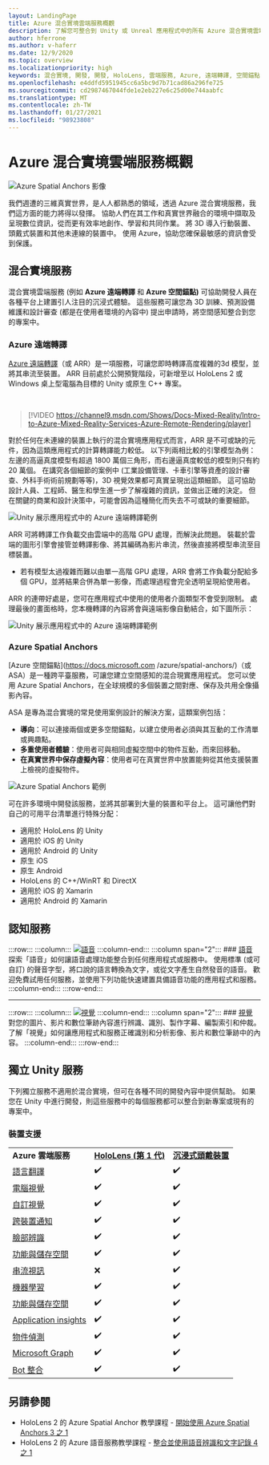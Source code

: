 ```yaml
---
layout: LandingPage
title: Azure 混合實境雲端服務概觀
description: 了解您可整合到 Unity 或 Unreal 應用程式中的所有 Azure 混合實境雲端服務。
author: hferrone
ms.author: v-haferr
ms.date: 12/9/2020
ms.topic: overview
ms.localizationpriority: high
keywords: 混合實境, 開發, 開發, HoloLens, 雲端服務, Azure, 遠端轉譯, 空間錨點, 認知服務, 認知, unity, 機器學習, 語音翻譯, 電腦視覺, Microsoft Graph
ms.openlocfilehash: e4ddfd5951945cc6a5bc9d7b71cad86a296fe725
ms.sourcegitcommit: cd2987467044fde1e2eb227e6c25d00e744aabfc
ms.translationtype: MT
ms.contentlocale: zh-TW
ms.lasthandoff: 01/27/2021
ms.locfileid: "98923808"
---
```

# <a name="azure-mixed-reality-cloud-services-overview"></a>Azure 混合實境雲端服務概觀

![ Azure Spatial Anchors 影像](../design/images/AzureSpatialAnchors.jpg)

我們週遭的三維真實世界，是人人都熟悉的領域，透過 Azure 混合實境服務，我們這方面的能力將得以發揮。 協助人們在其工作和真實世界融合的環境中擷取及呈現數位資訊，從而更有效率地創作、學習和共同作業。 將 3D 導入行動裝置、頭戴式裝置和其他未連線的裝置中。 使用 Azure，協助您確保最敏感的資訊會受到保護。

## <a name="mixed-reality-services"></a>混合實境服務

混合實境雲端服務 (例如 **Azure 遠端轉譯** 和 **Azure 空間錨點)** 可協助開發人員在各種平台上建置引人注目的沉浸式體驗。 這些服務可讓您為 3D 訓練、預測設備維護和設計審查 (都是在使用者環境的內容中) 提出申請時，將空間感知整合到您的專案中。

### <a name="azure-remote-rendering"></a>Azure 遠端轉譯

[Azure 遠端轉譯](https://docs.microsoft.com/azure/remote-rendering/)（或 ARR）是一項服務，可讓您即時轉譯高度複雜的3d 模型，並將其串流至裝置。 ARR 目前處於公開預覽階段，可新增至以 HoloLens 2 或 Windows 桌上型電腦為目標的 Unity 或原生 C++ 專案。

<br>

> [!VIDEO https://channel9.msdn.com/Shows/Docs-Mixed-Reality/Intro-to-Azure-Mixed-Reality-Services-Azure-Remote-Rendering/player]

對於任何在未連線的裝置上執行的混合實境應用程式而言，ARR 是不可或缺的元件，因為這類應用程式的計算轉譯能力較低。 以下列兩相比較的引擎模型為例：左邊的高逼真度模型有超過 1800 萬個三角形，而右邊逼真度較低的模型則只有約 20 萬個。 在講究各個細節的案例中 (工業設備管理、卡車引擎等資產的設計審查、外科手術術前規劃等等)，3D 視覺效果都可真實呈現出這類細節。 這可協助設計人員、工程師、醫生和學生進一步了解複雜的資訊，並做出正確的決定。 但在關鍵的商業和設計決策中，可能會因為這種簡化而失去不可或缺的重要細節。

![Unity 展示應用程式中的 Azure 遠端轉譯範例](images/arr-engine.png)

ARR 可將轉譯工作負載交由雲端中的高階 GPU 處理，而解決此問題。 裝載於雲端的圖形引擎會接管並轉譯影像、將其編碼為影片串流，然後直接將模型串流至目標裝置。 

* 若有模型太過複雜而難以由單一高階 GPU 處理，ARR 會將工作負載分配給多個 GPU，並將結果合併為單一影像，而處理過程會完全透明呈現給使用者。 

ARR 的連帶好處是，您可在應用程式中使用的使用者介面類型不會受到限制。 處理最後的畫面格時，您本機轉譯的內容將會與遠端影像自動結合，如下圖所示：

![Unity 展示應用程式中的 Azure 遠端轉譯範例](images/showcase-app.png)

### <a name="azure-spatial-anchors"></a>Azure Spatial Anchors

[Azure 空間錨點](https://docs.microsoft.com /azure/spatial-anchors/)（或 ASA）是一種跨平臺服務，可讓您建立空間感知的混合現實應用程式。 您可以使用 Azure Spatial Anchors，在全球規模的多個裝置之間對應、保存及共用全像攝影內容。 

ASA 是專為混合實境的常見使用案例設計的解決方案，這類案例包括：
* **導向**：可以連接兩個或更多空間錨點，以建立使用者必須與其互動的工作清單或興趣點。
* **多重使用者體驗**：使用者可與相同虛擬空間中的物件互動，而來回移動。
* **在真實世界中保存虛擬內容**：使用者可在真實世界中放置能夠從其他支援裝置上檢視的虛擬物件。

![Azure Spatial Anchors 範例](images/persistence.gif)

可在許多環境中開發該服務，並將其部署到大量的裝置和平台上。 這可讓他們對自己的可用平台清單進行特殊分配：
* 適用於 HoloLens 的 Unity
* 適用於 iOS 的 Unity
* 適用於 Android 的 Unity
* 原生 iOS
* 原生 Android
* HoloLens 的 C++/WinRT 和 DirectX
* 適用於 iOS 的 Xamarin
* 適用於 Android 的 Xamarin

## <a name="cognitive-services"></a>認知服務

:::row:::
    :::column:::
       [![語音](../whats-new/images/speech.jpg)](/azure/cognitive-services/speech-service/)
    :::column-end:::
    :::column span="2":::
        ### <a name="speech"></a>[語音](/azure/cognitive-services/speech-service/)
        探索「語音」如何讓語音處理功能整合到任何應用程式或服務中。 使用標準 (或可自訂) 的聲音字型，將口說的語言轉換為文字，或從文字產生自然發音的語音。 歡迎免費試用任何服務，並使用下列功能快速建置具備語音功能的應用程式和服務。
    :::column-end:::
:::row-end:::

---

:::row:::
    :::column:::
       [![視覺](../whats-new/images/vision.jpg)](/azure/cognitive-services/computer-vision/)
    :::column-end:::
    :::column span="2":::
        ### <a name="vision"></a>[視覺](/azure/cognitive-services/computer-vision/)
        對您的圖片、影片和數位筆跡內容進行辨識、識別、製作字幕、編製索引和仲裁。了解「視覺」如何讓應用程式和服務正確識別和分析影像、影片和數位筆跡中的內容。
    :::column-end:::
:::row-end:::


## <a name="standalone-unity-services"></a>獨立 Unity 服務

下列獨立服務不適用於混合實境，但可在各種不同的開發內容中提供幫助。 如果您在 Unity 中進行開發，則這些服務中的每個服務都可以整合到新專案或現有的專案中。

### <a name="device-support"></a>裝置支援
<table>
    <tr>
        <td><strong>Azure 雲端服務</strong></td>
        <td><a href="/hololens/hololens1-hardware"><strong>HoloLens (第 1 代)</strong></a></td>
        <td><a href="../discover/immersive-headset-hardware-details.md"><strong>沉浸式頭戴裝置</strong></a></td>
    </tr>
     <tr>
        <td><a href="unity/tutorials/mr-azure-301.md">語言翻譯</a></td>
        <td>✔️</td>
        <td>✔️</td>
    </tr>
    <tr>
        <td><a href="unity/tutorials/mr-azure-302.md">電腦視覺</a></td>
        <td>✔️</td>
        <td>✔️</td>
    </tr>
    <tr>
        <td><a href="unity/tutorials/mr-azure-302b.md">自訂視覺</a></td>
        <td>✔️</td>
        <td>✔️</td>
    </tr>
    <tr>
        <td><a href="unity/tutorials/mr-azure-303.md">跨裝置通知</a></td>
        <td>✔️</td>
        <td>✔️</td>
    </tr>
    <tr>
        <td><a href="unity/tutorials/mr-azure-304.md">臉部辨識</a></td>
        <td>✔️</td>
        <td>✔️</td>
    </tr>
    <tr>
        <td><a href="unity/tutorials/mr-azure-305.md">功能與儲存空間</a></td>
        <td>✔️</td>
        <td>✔️</td>
    </tr>
    <tr>
        <td><a href="unity/tutorials/mr-azure-306.md">串流視訊</a></td>
        <td>❌</td>
        <td>✔️</td>
    </tr>
    <tr>
        <td><a href="unity/tutorials/mr-azure-307.md">機器學習</a></td>
        <td>✔️</td>
        <td>✔️</td>
    </tr>
    <tr>
        <td><a href="unity/tutorials/mr-azure-308.md"mr-azure-308.md">功能與儲存空間</a></td>
        <td>✔️</td>
        <td>✔️</td>
    </tr>
    <tr>
        <td><a href="unity/tutorials/mr-azure-309.md">Application insights</a></td>
        <td>✔️</td>
        <td>✔️</td>
    </tr>
    <tr>
        <td><a href="unity/tutorials/mr-azure-310.md">物件偵測</a></td>
        <td>✔️</td>
        <td>✔️</td>
    </tr>
    <tr>
        <td><a href="unity/tutorials/mr-azure-311.md">Microsoft Graph</a></td>
        <td>✔️</td>
        <td>✔️</td>
    </tr>
    <tr>
        <td><a href="unity/tutorials/mr-azure-312.md">Bot 整合</a></td>
        <td>✔️</td>
        <td>✔️</td>
    </tr>
</table>

## <a name="see-also"></a>另請參閱

* HoloLens 2 的 Azure Spatial Anchor 教學課程 - [開始使用 Azure Spatial Anchors 3 之 1](./unity/tutorials/mr-learning-asa-02.md)
* HoloLens 2 的 Azure 語音服務教學課程 - [整合並使用語音辨識和文字記錄 4 之 1](../develop/unity/tutorials/mrlearning-speechSDK-ch1.md)